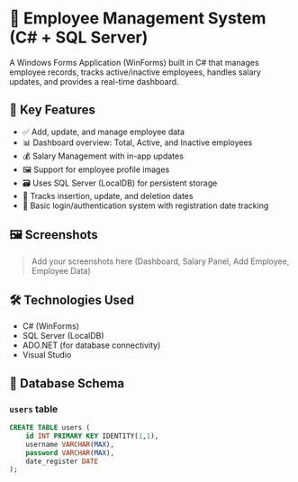 # 👥 Employee Management System (C# + SQL Server)

A Windows Forms Application (WinForms) built in C# that manages employee records, tracks active/inactive employees, handles salary updates, and provides a real-time dashboard.

## 🚀 Key Features

- ✅ Add, update, and manage employee data
- 📊 Dashboard overview: Total, Active, and Inactive employees
- 💰 Salary Management with in-app updates
- 🖼️ Support for employee profile images
- 🗃️ Uses SQL Server (LocalDB) for persistent storage
- 📅 Tracks insertion, update, and deletion dates
- 🔐 Basic login/authentication system with registration date tracking

## 🖼️ Screenshots

> Add your screenshots here (Dashboard, Salary Panel, Add Employee, Employee Data)

## 🛠️ Technologies Used

- C# (WinForms)
- SQL Server (LocalDB)
- ADO.NET (for database connectivity)
- Visual Studio

## 📂 Database Schema

### `users` table
```sql
CREATE TABLE users (
    id INT PRIMARY KEY IDENTITY(1,1),
    username VARCHAR(MAX),
    password VARCHAR(MAX),
    date_register DATE
);
